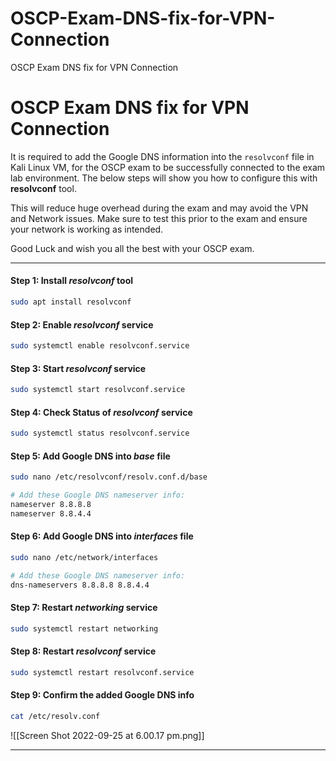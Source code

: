 # OSCP-Exam-DNS-fix-for-VPN-Connection
OSCP Exam DNS fix for VPN Connection

# OSCP Exam DNS fix for VPN Connection
It is required to add the Google DNS information into the `resolvconf` file in Kali Linux VM, for the OSCP exam to be successfully connected to the exam lab environment. The below steps will show you how to configure this with **resolvconf** tool. 

This will reduce huge overhead during the exam and may avoid the VPN and Network issues. Make sure to test this prior to the exam and ensure your network is working as intended. 

Good Luck and wish you all the best with your OSCP exam. 


---


#### **Step 1:** Install *resolvconf* tool
```bash
sudo apt install resolvconf
```


#### **Step 2:** Enable *resolvconf* service
```bash
sudo systemctl enable resolvconf.service
```


#### **Step 3:** Start *resolvconf* service
```bash
sudo systemctl start resolvconf.service
```


#### **Step 4:** Check Status of *resolvconf* service
```bash
sudo systemctl status resolvconf.service
```


#### **Step 5:** Add Google DNS into *base* file
```bash
sudo nano /etc/resolvconf/resolv.conf.d/base

# Add these Google DNS nameserver info:
nameserver 8.8.8.8
nameserver 8.8.4.4
```


#### **Step 6:** Add Google DNS into *interfaces* file
```bash
sudo nano /etc/network/interfaces

# Add these Google DNS nameserver info:
dns-nameservers 8.8.8.8 8.8.4.4
```


#### **Step 7:** Restart *networking* service
```bash
sudo systemctl restart networking
```


#### **Step 8:** Restart *resolvconf* service
```bash
sudo systemctl restart resolvconf.service
```


#### **Step 9:** Confirm the added Google DNS info
```bash
cat /etc/resolv.conf
```

![[Screen Shot 2022-09-25 at 6.00.17 pm.png]]


---
